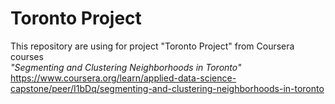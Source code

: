 # Toronto Project  
This repository are using for project "Toronto Project" from Coursera courses  
*"Segmenting and Clustering Neighborhoods in Toronto"*  
https://www.coursera.org/learn/applied-data-science-capstone/peer/I1bDq/segmenting-and-clustering-neighborhoods-in-toronto  
